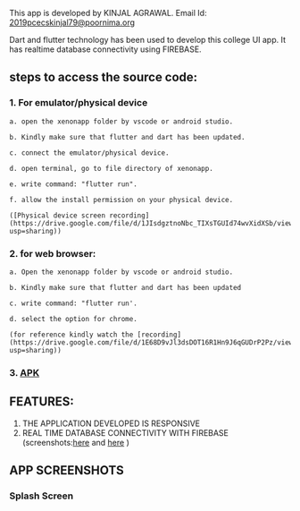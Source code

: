 This app is developed by KINJAL AGRAWAL.
Email Id: 2019pcecskinjal79@poornima.org

Dart and flutter technology has been used to develop this college UI app. It has realtime database connectivity using FIREBASE.

## steps to access the source code:

### 1. For emulator/physical device
	a. open the xenonapp folder by vscode or android studio. 
	
	b. Kindly make sure that flutter and dart has been updated.
	
	c. connect the emulator/physical device.
	
	d. open terminal, go to file directory of xenonapp.
	
	e. write command: "flutter run".
	
	f. allow the install permission on your physical device.

	([Physical device screen recording](https://drive.google.com/file/d/1JIsdgztnoNbc_TIXsTGUId74wvXidXSb/view?usp=sharing))

### 2. for web browser:
	a. Open the xenonapp folder by vscode or android studio. 
	
	b. Kindly make sure that flutter and dart has been updated
	
	c. write command: "flutter run'.
	
	d. select the option for chrome.

	(for reference kindly watch the [recording](https://drive.google.com/file/d/1E68D9vJl3dsDOT16R1Hn9J6qGUDrP2Pz/view?usp=sharing))

### 3. [APK](https://drive.google.com/file/d/1Kgn-p9k6Yu6M-eNCZHZtq9m0jB0TiTzO/view?usp=sharing)


## FEATURES:
1. THE APPLICATION DEVELOPED IS RESPONSIVE
2. REAL TIME DATABASE CONNECTIVITY WITH FIREBASE (screenshots:[here](https://drive.google.com/file/d/1R95su3Y1VA8rkSKNMbyHFqPW5q0PyDZb/view?usp=sharing) and [here](https://drive.google.com/file/d/1pgcWS4r1o-gkr2E29keVoZq72r5srKXu/view?usp=sharing) )

## APP SCREENSHOTS
### Splash Screen


